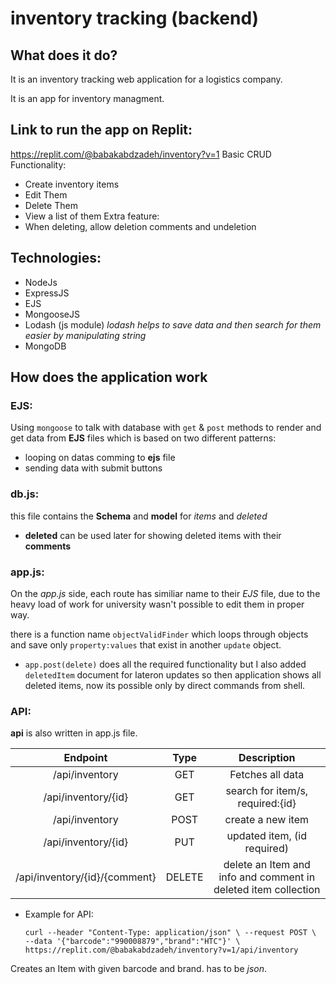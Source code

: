 # inventory tracking (backend) 

## What does it do? 
It is an inventory tracking web application for a logistics company.



It is an app for inventory managment.
## Link to run the app on Replit:
https://replit.com/@babakabdzadeh/inventory?v=1
Basic CRUD Functionality:
 - Create inventory items
 - Edit Them
 - Delete Them
 - View a list of them
  Extra feature:
 - When deleting, allow deletion comments and undeletion


## Technologies:

- NodeJs
- ExpressJS
- EJS
- MongooseJS
- Lodash (js module)
      *lodash helps to save data and then search for them easier by manipulating string*
- MongoDB


## How does the application work

### **EJS**: 
Using `mongoose` to talk with database with `get` & `post` methods to render and get data from **EJS** files which is based on two different patterns: 
- looping on datas comming to **ejs** file
- sending data with submit buttons

### **db.js**:

this file contains the **Schema** and **model** for *items* and *deleted*

- **deleted** can be used later for showing deleted items with their **comments**


### **app.js**:

On the *app.js* side, each route has similiar name to their *EJS* file, due to the heavy load of work for university wasn't possible to edit them in proper way.

there is a function name `objectValidFinder` which loops through objects and save only `property:values` that exist in another `update` object.

- `app.post(delete)` does all the required functionality but I also added `deletedItem` document for lateron updates so then application shows all deleted items, now its possible only by direct commands from shell.

### **API**:

**api** is also written in app.js file.


| Endpoint       | Type           | Description  |
| :-------------: |:-------------:| :-----:|
| /api/inventory      | GET |   Fetches all data |
| /api/inventory/{id}      | GET |   search for item/s, required:{id} |
| /api/inventory     | POST      |   create a new item|
| /api/inventory/{id} | PUT      |   updated item, (id required) |
| /api/inventory/{id}/{comment}| DELETE | delete an Item and info and comment in deleted item collection | 

- Example for API:
 
     `curl --header "Content-Type: application/json" \
--request POST \ 
--data '{"barcode":"990008879","brand":"HTC"}' \ 
https://replit.com/@babakabdzadeh/inventory?v=1/api/inventory
`

Creates an Item with given barcode and brand. has to be *json*.
